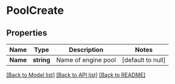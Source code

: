 # PoolCreate

## Properties
Name | Type | Description | Notes
------------ | ------------- | ------------- | -------------
**Name** | **string** | Name of engine pool | [default to null]

[[Back to Model list]](../README.md#documentation-for-models) [[Back to API list]](../README.md#documentation-for-api-endpoints) [[Back to README]](../README.md)

